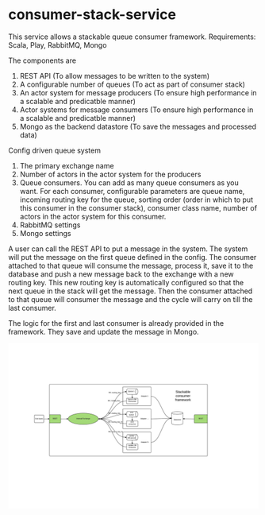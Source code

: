 # consumer-stack-service

This service allows a stackable queue consumer framework.
Requirements: Scala, Play, RabbitMQ, Mongo

The components are
1. REST API (To allow messages to be written to the system)
2. A configurable number of queues (To act as part of consumer stack)
3. An actor system for message producers (To ensure high performance in a scalable and predicatble manner)
4. Actor systems for message consumers (To ensure high performance in a scalable and predicatble manner)
5. Mongo as the backend datastore (To save the messages and processed data)

Config driven queue system
1. The primary exchange name
2. Number of actors in the actor system for the producers
3. Queue consumers. You can add as many queue consumers as you want. For each consumer, configurable parameters are queue name, incoming routing key for the queue, sorting order (order in which to put this consumer in the consumer stack), consumer class name, number of actors in the actor system for this consumer.
4. RabbitMQ settings
5. Mongo settings

A user can call the REST API to put a message in the system. The system will put the message on the first queue defined in the config. The consumer attached to that queue will consume the message, process it, save it to the database and push a new message back to the exchange with a new routing key. This new routing key is automatically configured so that the next queue in the stack will get the message. Then the consumer attached to that queue will consumer the message and the cycle will carry on till the last consumer.

The logic for the first and last consumer is already provided in the framework. They save and update the message in Mongo.

![Alt text](/project/design.jpeg?raw=true "Optional Title")
